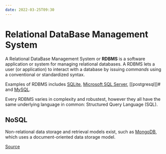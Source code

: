 ```yaml
---
date: 2022-03-25T09:30
---
```


Relational DataBase Management System
=====================================

A Relational DataBase Management System or **RDBMS** is a software
application or system for managing relational databases. A RDBMS lets a
user (or application) to interact with a database by issuing *commands*
using a conventional or standardized syntax.

Examples of RDBMS includes [SQLite](https://www.sqlite.org/index.html),
[Microsoft SQL
Server](https://www.microsoft.com/en-us/sql-server/sql-server-downloads),
[[postgresql]]# and [MySQL](https://www.mysql.com/).

Every RDBMS varies in complexity and robustest, however they all have
the same underlying language in common: Structured Query Language (SQL).

NoSQL
-----

Non-relational data storage and retrieval models exist, such as
[MongoDB](https://www.mongodb.com/), which uses a document-oriented data
storage model.

[Source](https://launchschool.com/books/sql/read/introduction)
